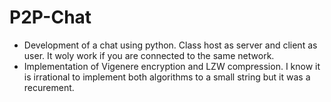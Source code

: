 # P2P-Chat
+ Development of a chat using python. Class host as server and client as user. It woly work if you are connected to the same network.
+ Implementation of Vigenere encryption and LZW compression. I know it is irrational to implement both algorithms to a small string but it was a recurement.
